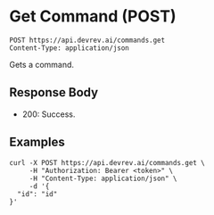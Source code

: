 # Get Command (POST)

```http
POST https://api.devrev.ai/commands.get
Content-Type: application/json
```

Gets a command.



## Response Body

- 200: Success.

## Examples

```shell
curl -X POST https://api.devrev.ai/commands.get \
     -H "Authorization: Bearer <token>" \
     -H "Content-Type: application/json" \
     -d '{
  "id": "id"
}'
```
